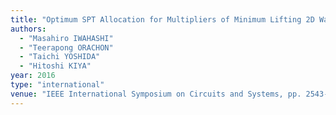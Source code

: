 ```yaml
---
title: "Optimum SPT Allocation for Multipliers of Minimum Lifting 2D Wavelet Transform"
authors:
  - "Masahiro IWAHASHI"
  - "Teerapong ORACHON"
  - "Taichi YOSHIDA"
  - "Hitoshi KIYA"
year: 2016
type: "international"
venue: "IEEE International Symposium on Circuits and Systems, pp. 2543-2546, Montreal, Canada, 2016-05-22."
---
```

